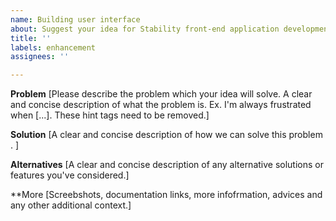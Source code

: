```yaml
---
name: Building user interface
about: Suggest your idea for Stability front-end application development
title: ''
labels: enhancement
assignees: ''

---
```


**Problem**
[Please describe the problem which your idea will solve.
A clear and concise description of what the problem is. Ex. I'm always frustrated when [...].
These hint tags need to be removed.]

**Solution**
[A clear and concise description of how we can solve this problem . ]

**Alternatives**
[A clear and concise description of any alternative solutions or features you've considered.]

**More
[Screebshots, documentation links, more infofrmation, advices and any other additional context.]
